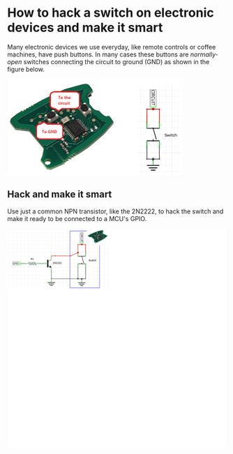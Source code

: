 # How to hack a switch on electronic devices and make it smart
Many electronic devices we use everyday, like remote controls or coffee machines, have push buttons. In many cases these buttons are _normally-open_ switches connecting the circuit to ground (GND) as shown in the figure below.

<img src="res/hack-switch-img1.png" alt="drawing" width="400"/>

## Hack and make it smart
Use just a common NPN transistor, like the 2N2222, to hack the switch and make it ready to be connected to a MCU's GPIO.

<img src="res/hack-switch-img2.png" alt="drawing"/>
